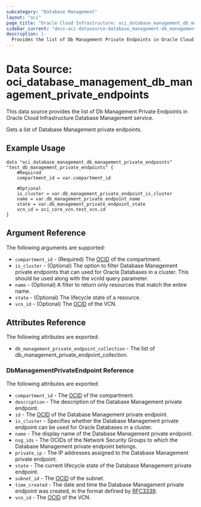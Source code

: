 ```yaml
---
subcategory: "Database Management"
layout: "oci"
page_title: "Oracle Cloud Infrastructure: oci_database_management_db_management_private_endpoints"
sidebar_current: "docs-oci-datasource-database_management-db_management_private_endpoints"
description: |-
  Provides the list of Db Management Private Endpoints in Oracle Cloud Infrastructure Database Management service
---
```


# Data Source: oci_database_management_db_management_private_endpoints
This data source provides the list of Db Management Private Endpoints in Oracle Cloud Infrastructure Database Management service.

Gets a list of Database Management private endpoints.


## Example Usage

```hcl
data "oci_database_management_db_management_private_endpoints" "test_db_management_private_endpoints" {
	#Required
	compartment_id = var.compartment_id

	#Optional
	is_cluster = var.db_management_private_endpoint_is_cluster
	name = var.db_management_private_endpoint_name
	state = var.db_management_private_endpoint_state
	vcn_id = oci_core_vcn.test_vcn.id
}
```

## Argument Reference

The following arguments are supported:

* `compartment_id` - (Required) The [OCID](https://docs.cloud.oracle.com/iaas/Content/General/Concepts/identifiers.htm) of the compartment.
* `is_cluster` - (Optional) The option to filter Database Management private endpoints that can used for Oracle Databases in a cluster. This should be used along with the vcnId query parameter. 
* `name` - (Optional) A filter to return only resources that match the entire name.
* `state` - (Optional) The lifecycle state of a resource.
* `vcn_id` - (Optional) The [OCID](https://docs.cloud.oracle.com/iaas/Content/General/Concepts/identifiers.htm) of the VCN.


## Attributes Reference

The following attributes are exported:

* `db_management_private_endpoint_collection` - The list of db_management_private_endpoint_collection.

### DbManagementPrivateEndpoint Reference

The following attributes are exported:

* `compartment_id` - The [OCID](https://docs.cloud.oracle.com/iaas/Content/General/Concepts/identifiers.htm) of the compartment.
* `description` - The description of the Database Management private endpoint.
* `id` - The [OCID](https://docs.cloud.oracle.com/iaas/Content/General/Concepts/identifiers.htm) of the Database Management private endpoint.
* `is_cluster` - Specifies whether the Database Management private endpoint can be used for Oracle Databases in a cluster.
* `name` - The display name of the Database Management private endpoint.
* `nsg_ids` - The OCIDs of the Network Security Groups to which the Database Management private endpoint belongs. 
* `private_ip` - The IP addresses assigned to the Database Management private endpoint. 
* `state` - The current lifecycle state of the Database Management private endpoint.
* `subnet_id` - The [OCID](https://docs.cloud.oracle.com/iaas/Content/General/Concepts/identifiers.htm) of the subnet.
* `time_created` - The date and time the Database Managament private endpoint was created, in the format defined by [RFC3339](https://tools.ietf.org/html/rfc3339).
* `vcn_id` - The [OCID](https://docs.cloud.oracle.com/iaas/Content/General/Concepts/identifiers.htm) of the VCN.

